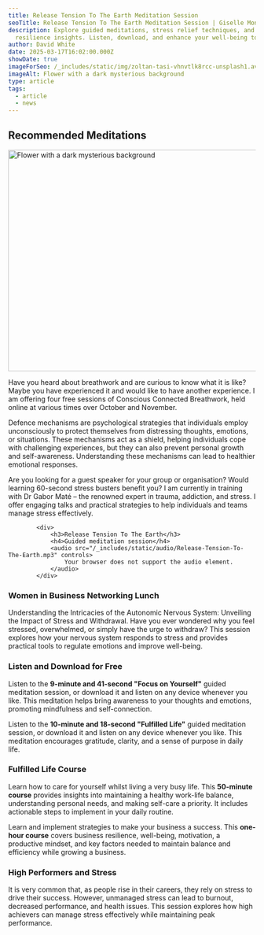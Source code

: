 ```yaml
---
title: Release Tension To The Earth Meditation Session
seoTitle: Release Tension To The Earth Meditation Session | Giselle Monbiot
description: Explore guided meditations, stress relief techniques, and business
  resilience insights. Listen, download, and enhance your well-being today.
author: David White
date: 2025-03-17T16:02:00.000Z
showDate: true
imageForSeo: /_includes/static/img/zoltan-tasi-vhnvtlk8rcc-unsplash1.avif
imageAlt: Flower with a dark mysterious background
type: article
tags:
  - article
  - news
---
```

## Recommended Meditations

<img src="/_includes/static/img/zoltan-tasi-vhnvtlk8rcc-unsplash1.avif" alt="Flower with a dark mysterious background" title="Flower with a dark mysterious background" class="Right" width="600px" height="450px" loading="lazy"/>

Have you heard about breathwork and are curious to know what it is like? Maybe you have experienced it and would like to have another experience. I am offering four free sessions of Conscious Connected Breathwork, held online at various times over October and November.  

Defence mechanisms are psychological strategies that individuals employ unconsciously to protect themselves from distressing thoughts, emotions, or situations. These mechanisms act as a shield, helping individuals cope with challenging experiences, but they can also prevent personal growth and self-awareness. Understanding these mechanisms can lead to healthier emotional responses.  

Are you looking for a guest speaker for your group or organisation? Would learning 60-second stress busters benefit you? I am currently in training with Dr Gabor Maté – the renowned expert in trauma, addiction, and stress. I offer engaging talks and practical strategies to help individuals and teams manage stress effectively.


            <div>
                <h3>Release Tension To The Earth</h3>
                <h4>Guided meditation session</h4>
                <audio src="/_includes/static/audio/Release-Tension-To-The-Earth.mp3" controls>
                    Your browser does not support the audio element.
                </audio>
            </div>
        

### Women in Business Networking Lunch

Understanding the Intricacies of the Autonomic Nervous System: Unveiling the Impact of Stress and Withdrawal. Have you ever wondered why you feel stressed, overwhelmed, or simply have the urge to withdraw? This session explores how your nervous system responds to stress and provides practical tools to regulate emotions and improve well-being.  

### Listen and Download for Free

Listen to the **9-minute and 41-second "Focus on Yourself"** guided meditation session, or download it and listen on any device whenever you like. This meditation helps bring awareness to your thoughts and emotions, promoting mindfulness and self-connection.  

Listen to the **10-minute and 18-second "Fulfilled Life"** guided meditation session, or download it and listen on any device whenever you like. This meditation encourages gratitude, clarity, and a sense of purpose in daily life.  

### Fulfilled Life Course

Learn how to care for yourself whilst living a very busy life. This **50-minute course** provides insights into maintaining a healthy work-life balance, understanding personal needs, and making self-care a priority. It includes actionable steps to implement in your daily routine.  

Learn and implement strategies to make your business a success. This **one-hour course** covers business resilience, well-being, motivation, a productive mindset, and key factors needed to maintain balance and efficiency while growing a business.  

### High Performers and Stress

It is very common that, as people rise in their careers, they rely on stress to drive their success. However, unmanaged stress can lead to burnout, decreased performance, and health issues. This session explores how high achievers can manage stress effectively while maintaining peak performance.
